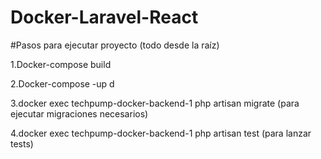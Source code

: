 # Docker-Laravel-React

#Pasos para ejecutar proyecto (todo desde la raíz)

1.Docker-compose build

2.Docker-compose -up d

3.docker exec techpump-docker-backend-1 php artisan migrate (para ejecutar migraciones necesarios)

4.docker exec techpump-docker-backend-1 php artisan test (para lanzar tests)
